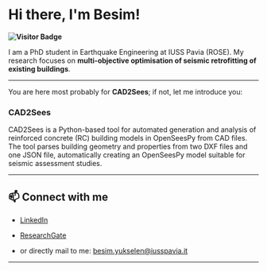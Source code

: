 # Hi there, I'm Besim!  
**![Visitor Badge](https://visitor-badge.laobi.icu/badge?page_id=BsmYksln.visitor-badge&left_color=blue&right_color=blue&left_text=Welcome%20your%20visitor%20number%20is%20:)**

I am a PhD student in Earthquake Engineering at IUSS Pavia (ROSE). My research focuses on **multi-objective optimisation of seismic retrofitting of existing buildings**.

---

You are here most probably for **CAD2Sees**; if not, let me introduce you:

### CAD2Sees
CAD2Sees is a Python-based tool for automated generation and analysis of reinforced concrete (RC) building models in OpenSeesPy from CAD files. The tool parses building geometry and properties from two DXF files and one JSON file, automatically creating an OpenSeesPy model suitable for seismic assessment studies.

---

## 📫 Connect with me

- [LinkedIn](https://www.linkedin.com/in/besim-yukselen/)  
- [ResearchGate](https://www.researchgate.net/profile/Besim-Yuekselen?ev=hdr_xprf)

- or directly mail to me: [besim.yukselen@iusspavia.it](mailto:besim.yukselen@iusspavia.it)

---